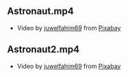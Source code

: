 ## Astronaut.mp4
- Video by <a href="https://pixabay.com/users/juwelfahim69-20062609/?utm_source=link-attribution&amp;utm_medium=referral&amp;utm_campaign=image&amp;utm_content=73821">juwelfahim69</a> from <a href="https://pixabay.com/?utm_source=link-attribution&amp;utm_medium=referral&amp;utm_campaign=image&amp;utm_content=73821">Pixabay</a>

## Astronaut2.mp4
- Video by <a href="https://pixabay.com/users/juwelfahim69-20062609/?utm_source=link-attribution&amp;utm_medium=referral&amp;utm_campaign=image&amp;utm_content=73819">juwelfahim69</a> from <a href="https://pixabay.com/?utm_source=link-attribution&amp;utm_medium=referral&amp;utm_campaign=image&amp;utm_content=73819">Pixabay</a>
